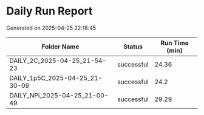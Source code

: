 # Daily Run Report
Generated on 2025-04-25 22:18:45

| Folder Name | Status     | Run Time (min) |
|-------------|------------|----------------|
| DAILY_2C_2025-04-25_21-54-23 | successful | 24.36 |
| DAILY_1p5C_2025-04-25_21-30-09 | successful | 24.2 |
| DAILY_NPi_2025-04-25_21-00-49 | successful | 29.29 |
